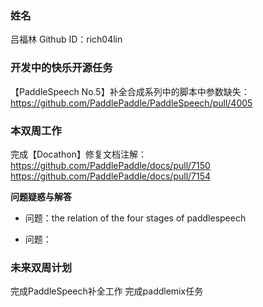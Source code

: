 ### 姓名

吕福林
Github ID：rich04lin

### 开发中的快乐开源任务
【PaddleSpeech No.5】补全合成系列中的脚本中参数缺失：https://github.com/PaddlePaddle/PaddleSpeech/pull/4005


### 本双周工作
完成【Docathon】修复文档注解：
https://github.com/PaddlePaddle/docs/pull/7150
https://github.com/PaddlePaddle/docs/pull/7154



**问题疑惑与解答**

   - 问题：the relation of the four stages of paddlespeech

     
   - 问题：

   



### 未来双周计划
完成PaddleSpeech补全工作
完成paddlemix任务